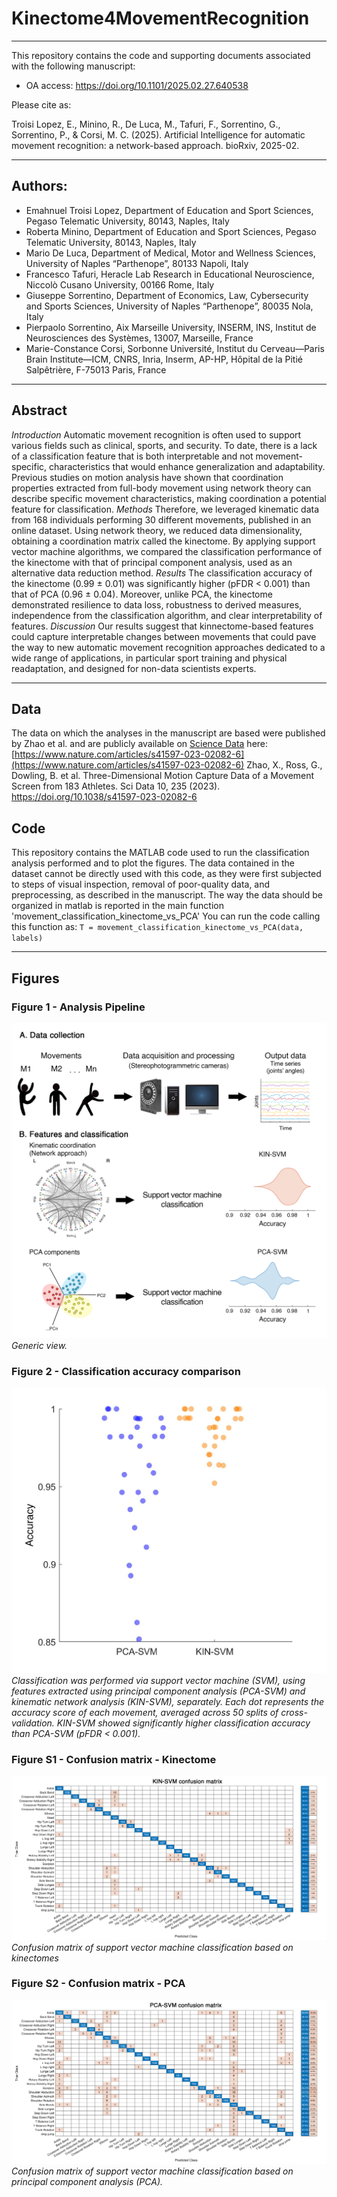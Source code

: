 # Kinectome4MovementRecognition
---
This repository contains the code and supporting documents associated with the following manuscript:

- OA access: https://doi.org/10.1101/2025.02.27.640538

Please cite as:

Troisi Lopez, E., Minino, R., De Luca, M., Tafuri, F., Sorrentino, G., Sorrentino, P., & Corsi, M. C. (2025). Artificial Intelligence for automatic movement recognition: a network-based approach. bioRxiv, 2025-02.


---
## Authors:
* Emahnuel Troisi Lopez, Department of Education and Sport Sciences, Pegaso Telematic University, 80143, Naples, Italy
* Roberta Minino, Department of Education and Sport Sciences, Pegaso Telematic University, 80143, Naples, Italy
* Mario De Luca, Department of Medical, Motor and Wellness Sciences, University of Naples “Parthenope”, 80133 Napoli, Italy
* Francesco Tafuri, Heracle Lab Research in Educational Neuroscience, Niccolò Cusano University, 00166 Rome, Italy
* Giuseppe Sorrentino, Department of Economics, Law, Cybersecurity and Sports Sciences, University of Naples “Parthenope”, 80035 Nola, Italy
* Pierpaolo Sorrentino, Aix Marseille University, INSERM, INS, Institut de Neurosciences des Systèmes, 13007, Marseille, France
* Marie-Constance Corsi, Sorbonne Université, Institut du Cerveau—Paris Brain Institute—ICM, CNRS, Inria, Inserm, AP-HP, Hôpital de la Pitié Salpêtrière, F-75013 Paris, France


---
## Abstract
*Introduction*
Automatic movement recognition is often used to support various fields such as clinical, sports, and security. To date, there is a lack of a classification feature that is both interpretable and not movement-specific, characteristics that would enhance generalization and adaptability. Previous studies on motion analysis have shown that coordination properties extracted from full-body movement using network theory can describe specific movement characteristics, making coordination a potential feature for classification.
*Methods*
Therefore, we leveraged kinematic data from 168 individuals performing 30 different movements, published in an online dataset. Using network theory, we reduced data dimensionality, obtaining a coordination matrix called the kinectome. By applying support vector machine algorithms, we compared the classification performance of the kinectome with that of principal component analysis, used as an alternative data reduction method.
*Results*
The classification accuracy of the kinectome (0.99 ± 0.01) was significantly higher (pFDR < 0.001) than that of PCA (0.96 ± 0.04). Moreover, unlike PCA, the kinectome demonstrated resilience to data loss, robustness to derived measures, independence from the classification algorithm, and clear interpretability of features.
*Discussion*
Our results suggest that kinnectome-based features could capture interpretable changes between movements that could pave the way to new automatic movement recognition approaches dedicated to a wide range of applications, in particular sport training and physical readaptation, and designed for non-data scientists experts.


---
## Data
The data on which the analyses in the manuscript are based were published by Zhao et al. and are publicly available on [Science Data](https://doi.org/10.1038/s41597-023-02082-6) here:
[https://www.nature.com/articles/s41597-023-02082-6](https://www.nature.com/articles/s41597-023-02082-6)
Zhao, X., Ross, G., Dowling, B. et al. Three-Dimensional Motion Capture Data of a Movement Screen from 183 Athletes. Sci Data 10, 235 (2023). https://doi.org/10.1038/s41597-023-02082-6



## Code
This repository contains the MATLAB code used to run the classification analysis performed and to plot the figures.
The data contained in the dataset cannot be directly used with this code, as they were first subjected to steps of visual inspection, removal of poor-quality data, and preprocessing, as described in the manuscript.
The way the data should be organized in matlab is reported in the main function 'movement_classification_kinectome_vs_PCA' 
You can run the code calling this function as:
`T = movement_classification_kinectome_vs_PCA(data, labels)`



---
## Figures

### Figure 1 - Analysis Pipeline 
![Fig. 1](./Figures_paper/Figure_1.jpg)
*Generic view.*


### Figure 2 - Classification accuracy comparison
![Fig. 2](./Figures_paper/Figure_2.jpg)
*Classification was performed via support vector machine (SVM), using features extracted using principal component analysis (PCA-SVM) and kinematic network analysis (KIN-SVM), separately. Each dot represents the accuracy score of each movement, averaged across 50 splits of cross-validation. KIN-SVM showed significantly higher classification accuracy than PCA-SVM (pFDR < 0.001).*


### Figure S1 - Confusion matrix - Kinectome
![Fig. S1](./Figures_paper/Figure_S1.jpg)
*Confusion matrix of support vector machine classification based on kinectomes*


### Figure S2 - Confusion matrix - PCA
![Fig. S2](./Figures_paper/Figure_S2.jpg)
*Confusion matrix of support vector machine classification based on principal component analysis (PCA).*
